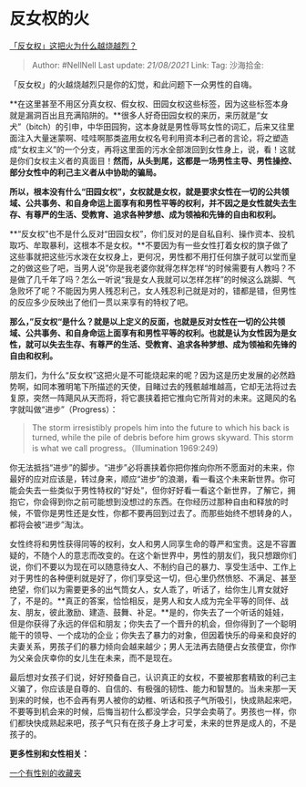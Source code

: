 # 反女权的火
[「反女权」这把火为什么越烧越烈？](https://www.zhihu.com/question/309160350/answer/591045926)

> Author: #NellNell
> Last update: *21/08/2021*
> Link:
> Tag:
> 沙海拾金:

「反女权」的火越烧越烈只是你的幻觉，和此问题下一众男性的自嗨。

**在这里甚至不用区分真女权、假女权、田园女权这些标签，因为这些标签本身就是漏洞百出且充满陷阱的。**很多人好奇田园女权的来历，来历就是“女犬”（bitch）的引申，中华田园狗，这本身就是男性辱骂女性的词汇，后来又往里面注入大量迷蒙啊、哇哇啊那类盗用女权名号利用资本利己者的言论，将之塑造成“女权主义”的一个分支，再将这里面的污水全部泼回到女性身上，说，看！这就是你们女权主义者的真面目！**然而，从头到尾，这都是一场男性主导、男性操控、部分女性中的利己主义者从中协助的骗局。**

**所以，根本没有什么“田园女权”，女权就是女权，就是要求女性在一切的公共领域、公共事务、和自身命运上面享有和男性平等的权利，并不因之是女性就失去生存、有尊严的生活、受教育、追求各种梦想、成为领袖和先锋的自由和权利。**

**“反女权”也不是什么反对“田园女权”，你们反对的是自私自利、操作资本、投机取巧、牟取暴利，这根本不是女权。**不要因为有一些女性打着女权的旗子做了这些事就把这些污水泼在女权身上，更何况，男性都不用打任何旗子就可以堂而皇之的做这些了吧，当男人说”你是我老婆你就得怎样怎样“的时候需要有人教吗？不是做了几千年了吗？怎么一听说“我是女人我就可以怎样怎样”的时候这么跳脚、气急败坏了呢？不能因为男人残忍利己，女人残忍利己就是对的，错都是错，但男性的反应多少反映出了他们一贯以来享有的特权了吧。

**那么，”反女权“是什么？就是以上定义的反面，也就是反对女性在一切的公共领域、公共事务、和自身命运上面享有和男性平等的权利。也就是认为女性因为是女性，就可以失去生存、有尊严的生活、受教育、追求各种梦想、成为领袖和先锋的自由和权利。**

朋友们，为什么“反女权”这把火是不可能烧起来的呢？因为这是历史发展的必然趋势啊，如同本雅明笔下所描述的天使，目睹过去的残骸越堆越高，它却无法将过去复原，突然一阵飓风从天而将，将它裹挟着把它推向它所背对的未来。这飓风的名字就叫做“进步”（Progress）：

> The storm irresistibly propels him into the future to which his back is turned, while the pile of debris before him grows skyward. This storm is what we call progress。（Illumination 1969:249)

你无法抵挡“进步”的脚步。“进步”必将裹挟着你把你推向你所不愿面对的未来，你最好的应对应该是，转过身来，顺应“进步”的浪潮，看一看这个未来新世界。你可能会失去一些类似于男性特权的“好处”，但你好好看一看这个新世界，了解它，拥抱它，你会得到你之前可能想到没想过的东西。在你经历过那种自由和释放的时候，不管你是男性还是女性，你都不要再回到过去了。而那些始终不想转身的人，都将会被“进步”淘汰。

女性终将和男性获得同等的权利，女人和男人同享生命的尊严和宝贵。这是不容置疑的，不随个人的意志而改变的。在这个新世界中，男性的朋友们，我只想跟你们说，你们不要以为现在可以随意待女人、不制约自己的暴力、享受生活中、工作上对于男性的各种便利就是好了，你们享受这一切，但心里仍然愤怒、不满足、甚至绝望，你们以为需要更多的出气筒女人，女人乖了，听话了，给你生儿育女就好了，不是的。**真正的答案，恰恰相反，是男人和女人成为完全平等的同伴、战友、朋友，彼此激励、建造、鼓舞、补足。**是的，你失去了一个听话的娃娃，但是你获得了永远的伴侣和朋友；你失去了一个晋升的机会，但你得到了一个聪明能干的领导、一个成功的企业；你失去了暴力的对象，但因着快乐的母亲和良好的夫妻关系，男孩子们的暴力倾向会越来越少；男人无法再去随便占女孩便宜，你作为父亲会庆幸你的女儿生在未来，而不是现在。

最后想对女孩子们说，好好预备自己，认识真正的女权，不要被那套精致的利己主义骗了，你应该是自尊的、自信的、有极强的韧性、能力和智慧的。当未来那一天到来的时候，也不会再有男人被你的幼稚、听话和孩子气所吸引，快成熟起来吧，不要等到机会来的时候，后悔当初什么都没学会，只学会卖萌了。男孩也一样，你们都快快成熟起来吧，孩子气只有在孩子身上才可爱，未来的世界是成人的，不是孩子的。

**更多性别和女性相关：**

[一个有性别的收藏夹](https://www.zhihu.com/collection/326955627)
